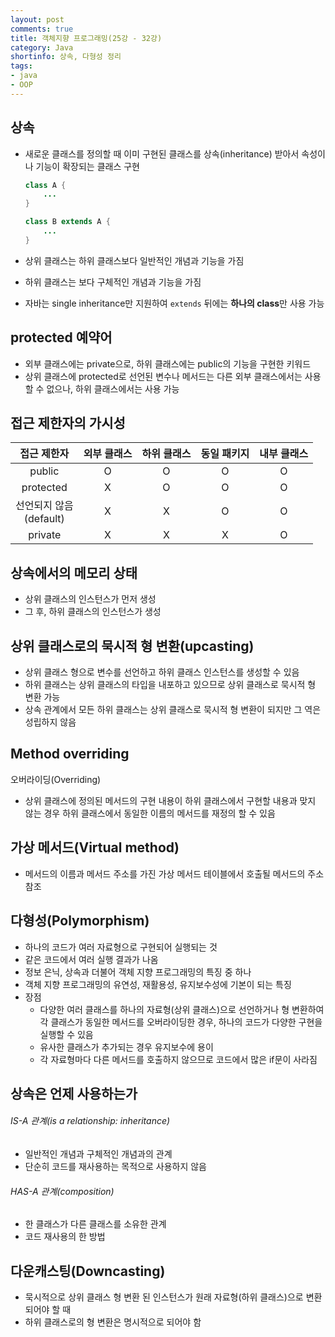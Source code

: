 ```yaml
---
layout: post
comments: true
title: 객체지향 프로그래밍(25강 - 32강)
category: Java
shortinfo: 상속, 다형성 정리
tags:
- java
- OOP
---
```




## 상속 

- 새로운 클래스를 정의할 때 이미 구현된 클래스를 상속(inheritance) 받아서 속성이나 기능이 확장되는 클래스 구현

  ```java
  class A {
      ...
  }
  
  class B extends A {
      ...
  }
  ```

- 상위 클래스는 하위 클래스보다 일반적인 개념과 기능을 가짐
- 하위 클래스는 보다 구체적인 개념과 기능을 가짐
- 자바는 single inheritance만 지원하여 `extends` 뒤에는 **하나의 class**만 사용 가능


## protected 예약어

- 외부 클래스에는 private으로, 하위 클래스에는 public의 기능을 구현한 키워드
- 상위 클래스에 protected로 선언된 변수나 메서드는 다른 외부 클래스에서는 사용할 수 없으나, 하위 클래스에서는 사용 가능



## 접근 제한자의 가시성

|        접근 제한자         | 외부 클래스 | 하위 클래스 | 동일  패키지 | 내부 클래스 |
| :------------------------: | :---------: | :---------: | :----------: | :---------: |
|           public           |      O      |      O      |      O       |      O      |
|         protected          |      X      |      O      |      O       |      O      |
| 선언되지 않음<br>(default) |      X      |      X      |      O       |      O      |
|          private           |      X      |      X      |      X       |      O      |


## 상속에서의 메모리 상태

- 상위 클래스의 인스턴스가 먼저 생성
- 그 후, 하위 클래스의 인스턴스가 생성


## 상위 클래스로의 묵시적 형 변환(upcasting)

- 상위 클래스 형으로 변수를 선언하고 하위 클래스 인스턴스를 생성할 수 있음
- 하위 클래스는 상위 클래스의 타입을 내포하고 있으므로 상위 클래스로 묵시적 형 변환 가능
- 상속 관계에서 모든 하위 클래스는 상위 클래스로 묵시적 형 변환이 되지만 그 역은 성립하지 않음

## Method overriding

오버라이딩(Overriding)
- 상위 클래스에 정의된 메서드의 구현 내용이 하위 클래스에서 구현할 내용과 맞지 않는 경우 하위 클래스에서 동일한 이름의 메서드를 재정의 할 수 있음


## 가상 메서드(Virtual method)

- 메서드의 이름과 메서드 주소를 가진 가상 메서드 테이블에서 호출될 메서드의 주소 참조

## 다형성(Polymorphism)

- 하나의 코드가 여러 자료형으로 구현되어 실행되는 것
- 같은 코드에서 여러 실행 결과가 나옴
- 정보 은닉, 상속과 더불어 객체 지향 프로그래밍의 특징 중 하나
- 객체 지향 프로그래밍의 유연성, 재활용성, 유지보수성에 기본이 되는 특징
- 장점
  - 다양한 여러 클래스를 하나의 자료형(상위 클래스)으로 선언하거나 형 변환하여 각 클래스가 동일한 메서드를 오버라이딩한 경우, 하나의 코드가 다양한 구현을 실행할 수 있음
  - 유사한 클래스가 추가되는 경우 유지보수에 용이
  - 각 자료형마다 다른 메서드를 호출하지 않으므로 코드에서 많은 if문이 사라짐



## 상속은 언제 사용하는가

###### IS-A 관계(is a relationship: inheritance)
- 일반적인 개념과 구체적인 개념과의 관계
- 단순히 코드를 재사용하는 목적으로 사용하지 않음

###### HAS-A 관계(composition)
- 한 클래스가 다른 클래스를 소유한 관계
- 코드 재사용의 한 방법



## 다운캐스팅(Downcasting)

- 묵시적으로 상위 클래스 형 변환 된 인스턴스가 원래 자료형(하위 클래스)으로 변환되어야 할 때 
- 하위 클래스로의 형 변환은 명시적으로 되어야 함
